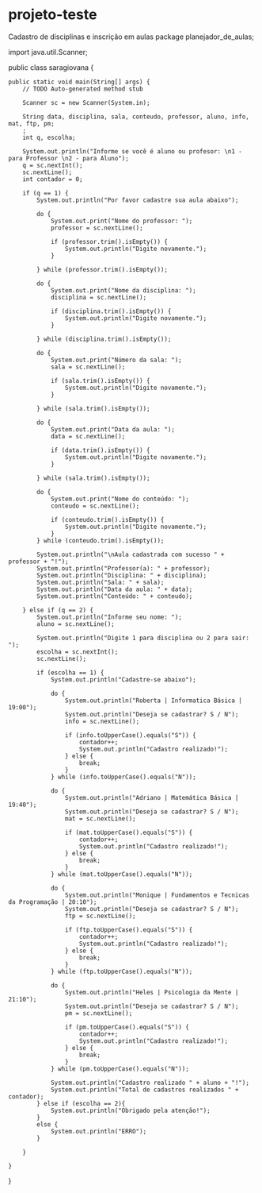 # projeto-teste
Cadastro de disciplinas e inscrição em aulas
package planejador_de_aulas;

import java.util.Scanner;

public class saragiovana {

	public static void main(String[] args) {
		// TODO Auto-generated method stub

		Scanner sc = new Scanner(System.in);

		String data, disciplina, sala, conteudo, professor, aluno, info, mat, ftp, pm;
		;
		int q, escolha;

		System.out.println("Informe se você é aluno ou profesor: \n1 - para Professor \n2 - para Aluno");
		q = sc.nextInt();
		sc.nextLine();
		int contador = 0;

		if (q == 1) {
			System.out.println("Por favor cadastre sua aula abaixo");

			do {
				System.out.print("Nome do professor: ");
				professor = sc.nextLine();

				if (professor.trim().isEmpty()) {
					System.out.println("Digite novamente.");
				}

			} while (professor.trim().isEmpty());

			do {
				System.out.print("Nome da disciplina: ");
				disciplina = sc.nextLine();

				if (disciplina.trim().isEmpty()) {
					System.out.println("Digite novamente.");
				}

			} while (disciplina.trim().isEmpty());

			do {
				System.out.print("Número da sala: ");
				sala = sc.nextLine();

				if (sala.trim().isEmpty()) {
					System.out.println("Digite novamente.");
				}

			} while (sala.trim().isEmpty());

			do {
				System.out.print("Data da aula: ");
				data = sc.nextLine();

				if (data.trim().isEmpty()) {
					System.out.println("Digite novamente.");
				}

			} while (sala.trim().isEmpty());

			do {
				System.out.print("Nome do conteúdo: ");
				conteudo = sc.nextLine();

				if (conteudo.trim().isEmpty()) {
					System.out.println("Digite novamente.");
				}
			} while (conteudo.trim().isEmpty());

			System.out.println("\nAula cadastrada com sucesso " + professor + "!");
			System.out.println("Professor(a): " + professor);
			System.out.println("Disciplina: " + disciplina);
			System.out.println("Sala: " + sala);
			System.out.println("Data da aula: " + data);
			System.out.println("Conteúdo: " + conteudo);

		} else if (q == 2) {
			System.out.println("Informe seu nome: ");
			aluno = sc.nextLine();

			System.out.println("Digite 1 para disciplina ou 2 para sair: ");
			escolha = sc.nextInt();
			sc.nextLine();

			if (escolha == 1) {
				System.out.println("Cadastre-se abaixo");

				do {
					System.out.println("Roberta | Informatica Básica | 19:00");
					System.out.println("Deseja se cadastrar? S / N");
					info = sc.nextLine();

					if (info.toUpperCase().equals("S")) {
						contador++;
						System.out.println("Cadastro realizado!");
					} else {
						break;
					}
				} while (info.toUpperCase().equals("N"));

				do {
					System.out.println("Adriano | Matemática Básica | 19:40");
					System.out.println("Deseja se cadastrar? S / N");
					mat = sc.nextLine();

					if (mat.toUpperCase().equals("S")) {
						contador++;
						System.out.println("Cadastro realizado!");
					} else {
						break;
					}
				} while (mat.toUpperCase().equals("N"));

				do {
					System.out.println("Monique | Fundamentos e Tecnicas da Programação | 20:10");
					System.out.println("Deseja se cadastrar? S / N");
					ftp = sc.nextLine();

					if (ftp.toUpperCase().equals("S")) {
						contador++;
						System.out.println("Cadastro realizado!");
					} else {
						break;
					}
				} while (ftp.toUpperCase().equals("N"));

				do {
					System.out.println("Heles | Psicologia da Mente | 21:10");
					System.out.println("Deseja se cadastrar? S / N");
					pm = sc.nextLine();

					if (pm.toUpperCase().equals("S")) {
						contador++;
						System.out.println("Cadastro realizado!");
					} else {
						break;
					}
				} while (pm.toUpperCase().equals("N"));

				System.out.println("Cadastro realizado " + aluno + "!");
				System.out.println("Total de cadastros realizados " + contador);
			} else if (escolha == 2){
				System.out.println("Obrigado pela atenção!");
			}
			else {
				System.out.println("ERRO");
			}

		}

	}

}

